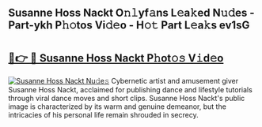 ## Susanne Hoss Nackt O𝚗𝚕yf𝚊ns L𝚎a𝚔ed N𝚞𝚍es - Part-ykh P𝚑𝚘tos Vi𝚍𝚎o - H𝚘𝚝 Part L𝚎a𝚔s ev1sG

# <h2><a href="http://kf24f8.oniu.top/?m=Susanne+Hoss+Nackt">🔗👉 🔴 Susanne Hoss Nackt P𝚑ot𝚘𝚜 V𝚒d𝚎o</a></h2>

[![Susanne Hoss Nackt Nu𝚍e𝚜](https://i.imgur.com/0qMVB7G.gif)](http://kf24f8.oniu.top/?m=Susanne+Hoss+Nackt)
Cybernetic artist and amusement giver Susanne Hoss Nackt, acclaimed for publishing dance and lifestyle tutorials through viral dance moves and short clips. Susanne Hoss Nackt's public image is characterized by its warm and genuine demeanor, but the intricacies of his personal life remain shrouded in secrecy.  
